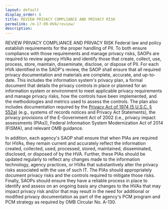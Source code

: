 ```yaml
---
layout: default
display_order: 6
title: REVIEW PRIVACY COMPLIANCE AND PRIVACY RISK
permalink: /m-17-09-HVA/review/
description:
---
```


REVIEW PRIVACY COMPLIANCE AND PRIVACY RISK
Federal law and policy establish requirements for the proper handling of PII.  To both ensure compliance with those requirements and manage privacy risks, SAOPs are required to review agency HVAs and identify those that create, collect, use, process, store, maintain, disseminate, disclose, or dispose of PII.  For each HVA identified in the SAOP's review, the SAOP shall ensure that all required privacy documentation and materials are complete, accurate, and up-to­ date.  This includes the information system's privacy plan, a formal document that details the privacy controls in place or planned for an information system or environment to meet applicable privacy requirements and manage privacy risks, how the controls have been implemented, and the methodologies and metrics used to assess the controls.  The plan also includes documentation required by the [Privacy Act of 1974 (5 U.S.C.  § 552a)](https://www.archives.gov/about/laws/privacy-act-1974.html) (e.g., systems of records notices and Privacy Act Statements), the privacy provisions of the E-Government Act of 2002 (i.e., privacy impact assessments (PIAs)), Federal Information System Modernization Act of 2014 (FISMA), and relevant OMB guidance.

In addition, each agency's SAOP shall ensure that when PIAs are required for HVAs, they remain current and accurately reflect the information created, collected, used, processed, stored, maintained, disseminated, disclosed, or disposed of by the HVA.  Further, these PIAs should be updated regularly to reflect any changes made to the information technology, agency practices, or HVAs that substantively alter the privacy risks associated with the use of such IT.  The PIAs should appropriately document privacy risks and the controls required to mitigate those risks.
Finally, SAOPs should ensure they have a reliable process in place to identify and assess on an ongoing basis any changes to the HVAs that may impact privacy risk and/or that may result in the need for additional or modified privacy documentation as part of the agency's PCM program and PCM strategy as required by OMB Circular No. A-130.
